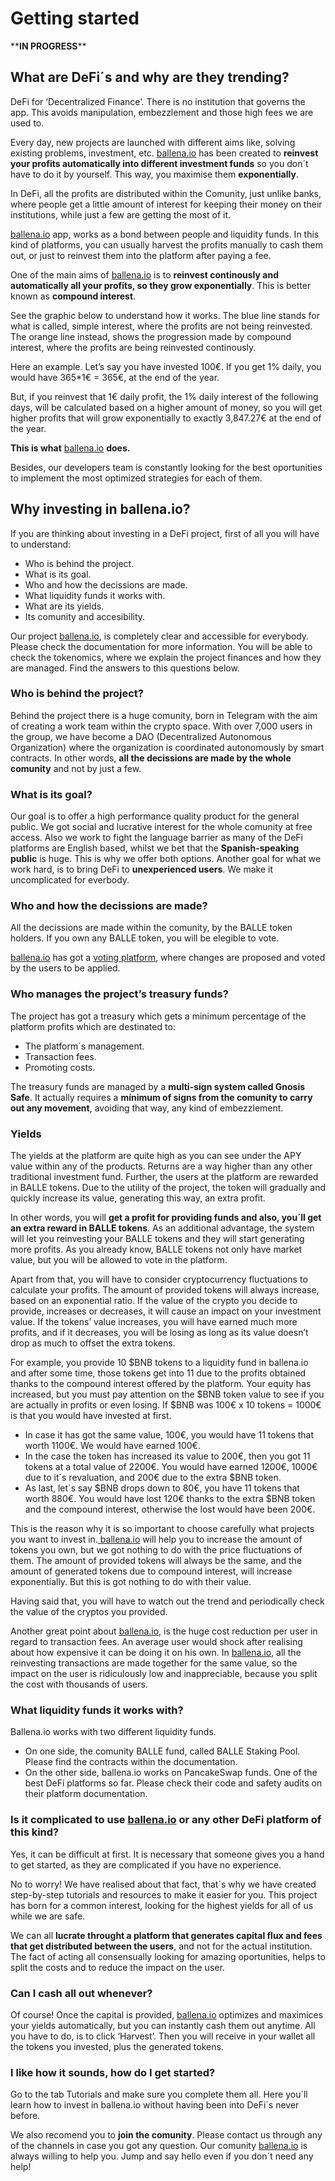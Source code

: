 # Getting started

\*\***IN PROGRESS**\*\*

## What are DeFi´s and why are they trending? 

DeFi for ‘Decentralized Finance’. There is no institution that governs the app. This avoids manipulation, embezzlement and those high fees we are used to. 

Every day, new projects are launched with different aims like, solving existing problems, investment, etc. [ballena.io](https://ballena.io/) has been created to **reinvest your profits automatically into different investment funds** so you don´t have to do it by yourself. This way, you maximise them **exponentially**. 







In DeFi, all the profits are distributed within the Comunity, just unlike banks, where people get a little amount of interest for keeping their money on their institutions, while just a few are getting the most of it. 

[ballena.io](https://ballena.io/) app, works as a bond between people and liquidity funds. In this kind of platforms, you can usually harvest the profits manually to cash them out, or just to reinvest them into the platform after paying a fee.







One of the main aims of [ballena.io](https://ballena.io/) is to **reinvest continously and automatically all your profits, so they grow exponentially**. This is better known as **compound interest**. 

See the graphic below to understand how it works. The blue line stands for what is called, simple interest, where the profits are not being reinvested. The orange line instead, shows the progression made by compound interest, where the profits are being reinvested continously.





Here an example. Let’s say you have invested 100€. If you get 1% daily, you would have 365\*1€ = 365€, at the end of the year. 

But, if you reinvest that 1€ daily profit, the 1% daily interest of the following days, will be calculated based on a higher amount of money, so you will get higher profits that will grow exponentially to exactly 3,847.27€ at the end of the year. 

**This is what** [ballena.io](https://ballena.io/) **does.** 

Besides, our developers team is constantly looking for the best oportunities to implement the most optimized strategies for each of them.



## Why investing in ballena.io? 

If you are thinking about investing in a DeFi project, first of all you will have to understand:

* Who is behind the project. 
* What is its goal. 
* Who and how the decissions are made. 
* What liquidity funds it works with. 
* What are its yields. 
* Its comunity and accesibility.



Our project [ballena.io](https://ballena.io/), is completely clear and accessible for everybody. Please check the documentation for more information. You will be able to check the tokenomics, where we explain the project finances and how they are managed. Find the answers to this questions below.



### Who is behind the project?

Behind the project there is a huge comunity, born in Telegram with the aim of creating a work team within the crypto space. With over 7,000 users in the group, we have become a DAO \(Decentralized Autonomous Organization\) where the organization is coordinated autonomously by smart contracts. In other words, **all the decissions are made by the whole comunity** and not by just a few.







### What is its goal?

Our goal is to offer a high performance quality product for the general public. We got social and lucrative interest for the whole comunity at free access. Also we work to fight the language barrier as many of the DeFi platforms are English based, whilst we bet that the **Spanish-speaking public** is huge. This is why we offer both options. Another goal for what we work hard, is to bring DeFi to **unexperienced users**. We make it uncomplicated for everbody.



### Who and how the decissions are made?

All the decissions are made within the comunity, by the BALLE token holders. If you own any BALLE token, you will be elegible to vote.

[ballena.io](https://ballena.io/)  has got a [voting platform](https://vote.ballena.io/), where changes are proposed and voted by the users to be applied.



### Who manages the project’s treasury funds?

The project has got a treasury which gets a minimum percentage of the platform profits which are destinated to: 

* The platform´s management.
* Transaction fees.
* Promoting costs.



The treasury funds are managed by a **multi-sign system called Gnosis Safe**. It actually requires a **mínimum of signs from the comunity to carry out any movement**, avoiding that way, any kind of embezzlement.



### Yields

The yields at the platform are quite high as you can see under the APY value within any of the products. Returns are a way higher than any other traditional investment fund. Further, the users at the platform are rewarded in BALLE tokens. Due to the utility of the project, the token will gradually and quickly increase its value, generating this way, an extra profit.

In other words, you will **get a profit for providing funds and also, you´ll get an extra reward in BALLE tokens**. As an additional advantage, the system will let you reinvesting your BALLE tokens and they will start generating more profits. As you already know, BALLE tokens not only have market value, but you will be allowed to vote in the platform.

Apart from that, you will have to consider cryptocurrency fluctuations to calculate your profits. The amount of provided tokens will always increase, based on an exponential ratio. If the value of the crypto you decide to provide, increases or decreases, it will cause an impact on your investment value. If the tokens’ value increases, you will have earned much more profits, and if it decreases, you will be losing as long as its value doesn’t drop as much to offset the extra tokens. 

For example, you provide 10 $BNB tokens to a liquidity fund in ballena.io and after some time, those tokens get into 11 due to the profits obtained thanks to the compound interest offered by the platform. Your equity has increased, but you must pay attention on the $BNB token value to see if you are actually in profits or even losing. If $BNB was 100€ x 10 tokens = 1000€ is that you would have invested at first. 

* In case it has got the same value, 100€, you would have 11 tokens that worth 1100€. We would have earned 100€. 
* In the case the token has increased its value to 200€, then you got 11 tokens at a total value of 2200€. You would have earned 1200€, 1000€ due to it´s revaluation, and 200€ due to the extra $BNB token. 
* As last, let´s say $BNB drops down to 80€, you have 11 tokens that worth 880€. You would have lost 120€ thanks to the extra $BNB token and the compound interest, otherwise the lost would have been 200€. 

This is the reason why it is so important to choose carefully what projects you want to invest in.[ ](https://vote.ballena.io/)[ballena.io](https://ballena.io/) will help you to increase the amount of tokens you own, but we got nothing to do with the price fluctuations of them. The amount of provided tokens will always be the same, and the amount of generated tokens due to compound interest, will increase exponentially. But this is got nothing to do with their value. 

Having said that, you will have to watch out the trend and periodically check the value of the cryptos you provided. 

Another great point about [ballena.io](https://ballena.io/), is the huge cost reduction per user in regard to transaction fees. An average user would shock after realising about how expensive it can be doing it on his own. In [ballena.io](https://ballena.io/), all the reinvesting transactions are made together for the same value, so the impact on the user is ridiculously low and inappreciable, because you split the cost with thousands of users. 





### What liquidity funds it works with?

Ballena.io works with two different liquidity funds. 

* On one side, the comunity BALLE fund, called BALLE Staking Pool. Please find the contracts within the documentation. 
* On the other side, ballena.io works on PancakeSwap funds. One of the best DeFi platforms so far. Please check their code and safety audits on their platform documentation.



### Is it complicated to use [ballena.io](https://ballena.io/) or any other DeFi platform of this kind?

Yes, it can be difficult at first. It is necessary that someone gives you a hand to get started, as they are complicated if you have no experience. 

No to worry! We have realised about that fact, that´s why we have created step-by-step tutorials and resources to make it easier for you. This project has born for a common interest, looking for the highest yields for all of us while we are safe. 

We can all **lucrate throught a platform that generates capital flux and fees that get distributed between the users**, and not for the actual institution. The fact of acting all consensually looking for amazing oportunities, helps to split the costs and to reduce the impact on the user.



### Can I cash all out whenever?

Of course! Once the capital is provided, [ballena.io](https://ballena.io/) optimizes and maximices your yields automatically, but you can instantly cash them out anytime. All you have to do, is to click ‘Harvest’. Then you will receive in your wallet all the tokens you invested, plus the generated tokens.





### I like how it sounds, how do I get started?

Go to the tab Tutorials and make sure you complete them all. Here you´ll learn how to invest in ballena.io without having been into DeFi´s never before. 

We also recomend you to **join the comunity**. Please contact us through any of the channels in case you got any question. Our comunity [ballena.io](https://ballena.io/) is always willing to help you. Jump and say hello even if you don´t need any help!







